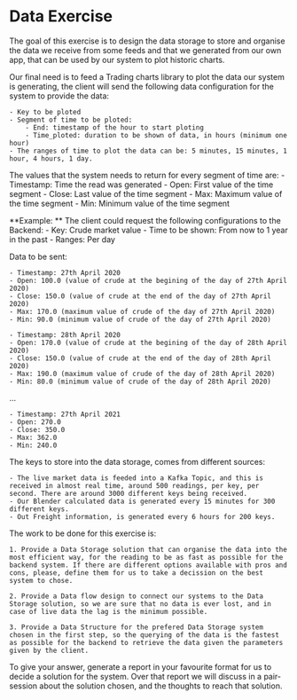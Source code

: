 # Data Exercise

The goal of this exercise is to design the data storage to store and organise the data we receive from some feeds and that we generated from our own app, that can be used by our system to plot historic charts.

Our final need is to feed a Trading charts library to plot the data our system is generating, the client will send the following data configuration for the system to provide the data:

    - Key to be ploted
    - Segment of time to be ploted:
        - End: timestamp of the hour to start ploting
        - Time_ploted: duration to be shown of data, in hours (minimum one hour)
    - The ranges of time to plot the data can be: 5 minutes, 15 minutes, 1 hour, 4 hours, 1 day.


The values that the system needs to return for every segment of time are: 
    - Timestamp: Time the read was generated
    - Open: First value of the time segment
    - Close: Last value of the time segment
    - Max: Maximum value of the time segment
    - Min: Minimum value of the time segment

**Example: **
The client could request the following configurations to the Backend:
    - Key: Crude market value
    - Time to be shown: From now to 1 year in the past
    - Ranges: Per day

Data to be sent:

    - Timestamp: 27th April 2020
    - Open: 100.0 (value of crude at the begining of the day of 27th April 2020)
    - Close: 150.0 (value of crude at the end of the day of 27th April 2020)
    - Max: 170.0 (maximum value of crude of the day of 27th April 2020)
    - Min: 90.0 (minimum value of crude of the day of 27th April 2020)

    - Timestamp: 28th April 2020
    - Open: 170.0 (value of crude at the begining of the day of 28th April 2020)
    - Close: 150.0 (value of crude at the end of the day of 28th April 2020)
    - Max: 190.0 (maximum value of crude of the day of 28th April 2020)
    - Min: 80.0 (minimum value of crude of the day of 28th April 2020)

...

    - Timestamp: 27th April 2021
    - Open: 270.0
    - Close: 350.0
    - Max: 362.0 
    - Min: 240.0 

The keys to store into the data storage, comes from different sources:

    - The live market data is feeded into a Kafka Topic, and this is received in almost real time, around 500 readings, per key, per second. There are around 3000 different keys being received.
    - Our Blender calculated data is generated every 15 minutes for 300 different keys.
    - Out Freight information, is generated every 6 hours for 200 keys.

The work to be done for this exercise is:

    1. Provide a Data Storage solution that can organise the data into the most efficient way, for the reading to be as fast as possible for the backend system. If there are different options available with pros and cons, please, define them for us to take a decission on the best system to chose.

    2. Provide a Data flow design to connect our systems to the Data Storage solution, so we are sure that no data is ever lost, and in case of live data the lag is the minimum possible.

    3. Provide a Data Structure for the prefered Data Storage system chosen in the first step, so the querying of the data is the fastest as possible for the backend to retrieve the data given the parameters given by the client.


To give your answer, generate a report in your favourite format for us to decide a solution for the system. Over that report we will discuss in a pair-session about the solution chosen, and the thoughts to reach that solution.




